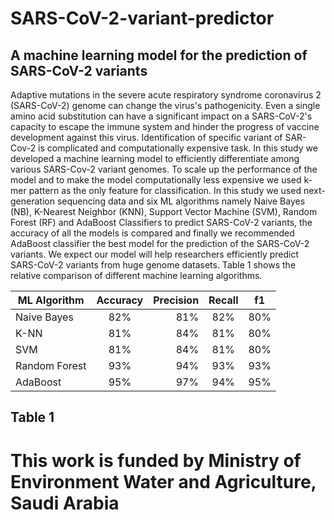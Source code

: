 # SARS-CoV-2-variant-predictor
## A machine learning model for the prediction of SARS-CoV-2 variants

Adaptive mutations in the severe acute respiratory syndrome coronavirus 2
(SARS-CoV-2) genome can change the virus&#39;s pathogenicity. Even a single amino
acid substitution can have a significant impact on a SARS-CoV-2&#39;s capacity to
escape the immune system and hinder the progress of vaccine development against
this virus. Identification of specific variant of SAR-Cov-2 is complicated and
computationally expensive task. In this study we developed a machine learning
model to efficiently differentiate among various SARS-Cov-2 variant genomes. To
scale up the performance of the model and to make the model computationally less
expensive we used k-mer pattern as the only feature for classification. In this study
we used next-generation sequencing data and six ML algorithms namely Naive
Bayes (NB), K-Nearest Neighbor (KNN), Support Vector Machine (SVM), Random
Forest (RF) and AdaBoost Classifiers to predict SARS-CoV-2 variants, the accuracy
of all the models is compared and finally we recommended AdaBoost classifier the
best model for the prediction of the SARS-CoV-2 variants. We expect our model will
help researchers efficiently predict SARS-CoV-2 variants from huge genome
datasets. Table 1 shows the relative comparison of different machine learning
algorithms.

| ML Algorithm       | Accuracy           | Precision  |  Recall  |  f1  |
| ------------- |:-------------:| -----:|:--------:|:----:|
| Naive Bayes      | 82% | 81% |  82%  | 80%  |
| K-NN      | 81% | 84% |  81%  | 80%  |
| SVM      | 81% | 84% |  81%  | 80%  |
| Random Forest      | 93% | 94% |  93%  | 93%  |
| AdaBoost      | 95% | 97% |  94%  | 95%  |

## Table 1

# This work is funded by Ministry of Environment Water and Agriculture, Saudi Arabia 
